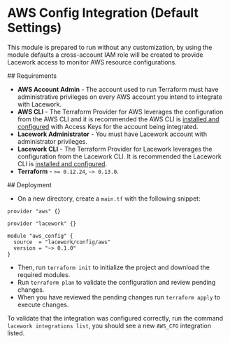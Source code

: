 # AWS Config Integration (Default Settings)

This module is prepared to run without any customization, by using the module defaults a
cross-account IAM role will be created to provide Lacework access to monitor AWS resource
configurations.

## Requirements

* **AWS Account Admin** - The account used to run Terraform must have administrative privileges on every AWS account
you intend to integrate with Lacework.
* **AWS CLI** - The Terraform Provider for AWS leverages the configuration from the AWS CLI and it is recommended the
AWS CLI is [installed and configured](https://docs.aws.amazon.com/cli/latest/userguide/cli-chap-install.html) with Access
Keys for the account being integrated.
* **Lacework Administrator** - You must have Lacework account with administrator privileges.
* **Lacework CLI** - The Terraform Provider for Lacework leverages the configuration from the Lacework CLI. It is recommended the Lacework CLI is [installed and configured](https://github.com/lacework/go-sdk/wiki/CLI-Documentation#configuration).
* **Terraform** - `>= 0.12.24`, `~> 0.13.0`.

## Deployment

* On a new directory, create a `main.tf` with the following snippet:

```hcl
provider "aws" {}

provider "lacework" {}

module "aws_config" {
  source  = "lacework/config/aws"
  version = "~> 0.1.0"
}
```

* Then, run `terraform init` to initialize the project and download the required modules.
* Run `terraform plan` to validate the configuration and review pending changes.
* When you have reviewed the pending changes run `terraform apply` to execute changes.

To validate that the integration was configured correctly, run the command
`lacework integrations list`, you should see a new `AWS_CFG` integration listed.
